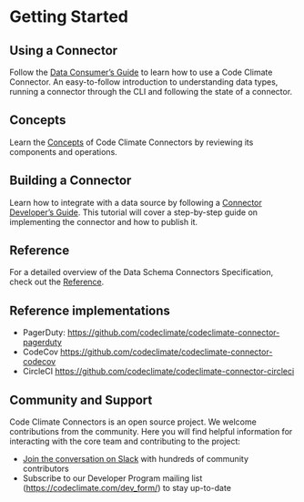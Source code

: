 # Getting Started

## Using a Connector
Follow the [Data Consumer’s Guide](docs/connectors/data_consumer_guide.md)
to learn how to use a Code Climate Connector. An easy-to-follow introduction
to understanding data types, running a connector through the CLI and following
the state of a connector.

## Concepts
Learn the [Concepts](docs/connectors/concepts.md) of Code Climate Connectors by
reviewing its components and operations.

## Building a Connector

Learn how to integrate with a data source by following
a [Connector Developer’s Guide](docs/connectors/connector_developer_guide.md).
This tutorial will cover a step-by-step guide on implementing the connector
and how to publish it.

## Reference

For a detailed overview of the Data Schema Connectors Specification,
check out the [Reference](docs/connecotrs/reference.md).

## Reference implementations

- PagerDuty: https://github.com/codeclimate/codeclimate-connector-pagerduty
- CodeCov https://github.com/codeclimate/codeclimate-connector-codecov
- CircleCI https://github.com/codeclimate/codeclimate-connector-circleci

## Community and Support

Code Climate Connectors is an open source project. We welcome contributions
from the community. Here you will find helpful information for interacting
with the core team and contributing to the project:

* [Join the conversation on Slack](https://slack.codeclimate.com/) with
hundreds of community contributors
* Subscribe to our Developer Program mailing list (https://codeclimate.com/dev_form/)
to stay up-to-date